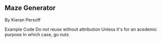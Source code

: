## Maze Generator
By Kieran Persoff

Example Code
Do not reuse without attribution
Unless it's for an acedemic purpose
In which case, go nuts